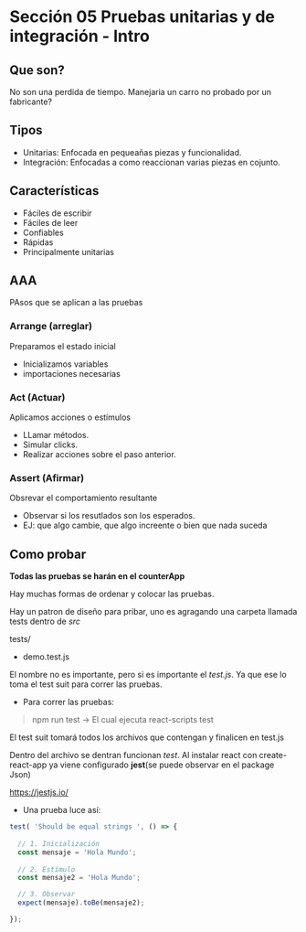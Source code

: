 # Sección 05 Pruebas unitarias y de integración - Intro

## Que son?
No son una perdida de tiempo. Manejaria un carro no probado por un fabricante?

## Tipos
- Unitarias: Enfocada en pequeañas piezas y funcionalidad.
- Integración: Enfocadas a como reaccionan varias piezas en cojunto.

## Características
- Fáciles de escribir
- Fáciles de leer
- Confiables
- Rápidas
- Principalmente unitarias

## AAA
PAsos que se aplican a las pruebas

### Arrange (arreglar)
Preparamos el estado inicial
- Inicializamos variables
- importaciones necesarias 

### Act (Actuar)
Aplicamos acciones o estímulos
- LLamar métodos.
- Simular clicks.
- Realizar acciones sobre el paso anterior.

### Assert (Afirmar)
Obsrevar el comportamiento resultante
- Observar si los resutlados son los esperados.
- EJ: que algo cambie, que algo increente o bien que nada suceda

## Como probar
**Todas las pruebas se harán en el counterApp**

Hay muchas formas de ordenar y colocar las pruebas. 

Hay un patron de diseño para pribar, uno es agragando una carpeta llamada tests dentro de *src*

tests/ 
  - demo.test.js

El nombre no es importante, pero si es importante el *test.js*. Ya que ese lo toma el test suit para correr las pruebas.

- Para correr las pruebas:
> npm run test -> El cual ejecuta react-scripts test

El test suit tomará todos los archivos que contengan y finalicen en test.js

Dentro del archivo se dentran funcionan *test*. Al instalar react con create-react-app ya viene configurado **jest**(se puede observar en el package Json)

https://jestjs.io/

- Una prueba luce así:
```js
test( 'Should be equal strings ', () => {
  
  // 1. Inicialización
  const mensaje = 'Hola Mundo';
  
  // 2. Estímulo
  const mensaje2 = 'Hola Mundo';

  // 3. Observar
  expect(mensaje).toBe(mensaje2);

});
```
